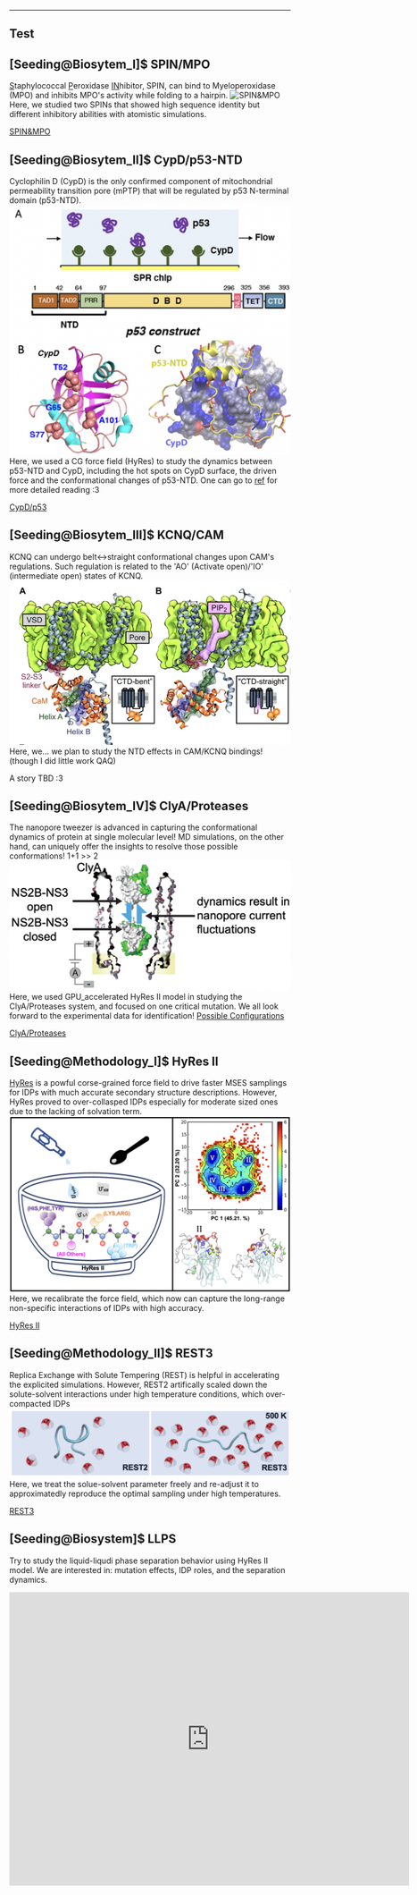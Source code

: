 ---
## Test
## [Seeding@Biosytem_I]$ SPIN/MPO

<u>S</u>taphylococcal <u>P</u>eroxidase <u>IN</u>hibitor, SPIN, can bind to Myeloperoxidase (MPO) and inhibits MPO's activity while folding to a hairpin. 
![SPIN&MPO](../..//images/spin.png)
Here, we studied two SPINs that showed high sequence identity but different inhibitory abilities with atomistic simulations.

[SPIN&MPO](/images/spin_over.png)

## [Seeding@Biosytem_II]$ CypD/p53-NTD

Cyclophilin D (CypD) is the only confirmed component of mitochondrial permeability transition pore (mPTP) that will be regulated by p53 N-terminal domain (p53-NTD).
![CypD/p53](/images/cypd.png)
Here, we used a CG force field (HyRes) to study the dynamics between p53-NTD and CypD, including the hot spots on CypD surface, the driven force and the conformational changes of p53-NTD. One can go to [ref](https://reader.elsevier.com/reader/sd/pii/S0022283622001267?token=8FEB5F470DD7EE679C79BCF9C63E6067437084C7C0B5165257730E7D2A802AAA9A69D34BADFB1A5175CF6B7DCAE0E740&originRegion=us-east-1&originCreation=20220627202131) for more detailed reading :3

[CypD/p53](/images/cypd_over.png)

## [Seeding@Biosytem_III]$ KCNQ/CAM

KCNQ can undergo belt<->straight conformational changes upon CAM's regulations. Such regulation is related to the 'AO' (Activate open)/'IO' (intermediate open) states of KCNQ. 
![KCNQ](/images/kcnq.png)
Here, we... we plan to study the NTD effects in CAM/KCNQ bindings! (though I did little work QAQ)

A story TBD :3

## [Seeding@Biosytem_IV]$ ClyA/Proteases

The nanopore tweezer is advanced in capturing the conformational dynamics of protein at single molecular level! MD simulations, on the other hand, can uniquely offer the insights to resolve those possible conformations! 1+1 >> 2 
![ClyA](/images/clya.png)
Here, we used GPU_accelerated HyRes II model in studying the ClyA/Proteases system, and focused on one critical mutation. We all look forward to the experimental data for identification!
[Possible Configurations](/images/clya_over.png)

[ClyA/Proteases](/images/ClyA.pdf)

## [Seeding@Methodology_I]$ HyRes II

[HyRes](https://pubs.rsc.org/en/content/articlelanding/2017/cp/c7cp06736d) is a powful corse-grained force field to drive faster MSES samplings for IDPs with much accurate secondary structure descriptions. However, HyRes proved to over-collasped IDPs especially for moderate sized ones due to the lacking of solvation term.
![HyRes](/images/hyres.png)
Here, we recalibrate the force field, which now can capture the long-range non-specific interactions of IDPs with high accuracy.

[HyRes II](/images/HyRes_intro.pdf)

## [Seeding@Methodology_II]$ REST3

Replica Exchange with Solute Tempering (REST) is helpful in accelerating the explicited simulations. However, REST2 artifically scaled down the solute-solvent interactions under high temperature conditions, which over-compacted IDPs
![REST](/images/rest.png)
Here, we treat the solue-solvent parameter freely and re-adjust it to approximatedly reproduce the optimal sampling under high temperatures.

[REST3](/images/REST_intro.pdf)

## [Seeding@Biosystem]$ LLPS

Try to study the liquid-liqudi phase separation behavior using HyRes II model. We are interested in: mutation effects, IDP roles, and the separation dynamics.

<iframe width="716" height="525" src="https://www.youtube.com/embed/WAdvFVA7R0g" title="Liquid-liquid Phase Separation" frameborder="0" allow="accelerometer; autoplay; clipboard-write; encrypted-media; gyroscope; picture-in-picture; web-share" allowfullscreen></iframe>


